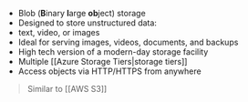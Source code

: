 - ﻿﻿Blob (**B**inary **l**arge **ob**ject) storage
- ﻿﻿Designed to store unstructured data:
- ﻿﻿text, video, or images
- ﻿﻿Ideal for serving images, videos, documents, and backups
- ﻿﻿High tech version of a modern-day storage facility
- ﻿﻿Multiple [[Azure Storage Tiers|storage tiers]]
- ﻿﻿Access objects via HTTP/HTTPS from anywhere

> Similar to [[AWS S3]]